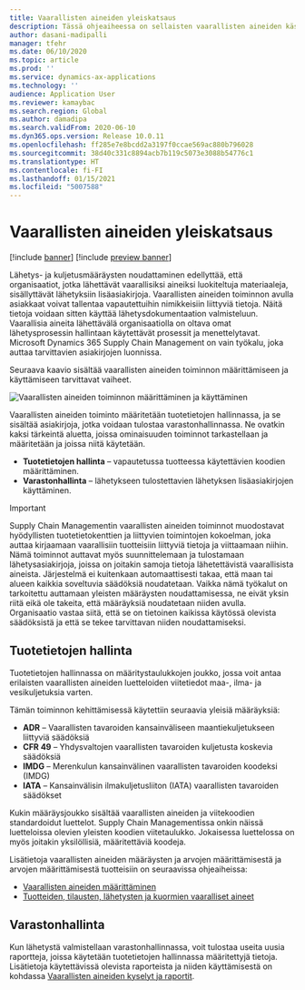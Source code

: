 ```yaml
---
title: Vaarallisten aineiden yleiskatsaus
description: Tässä ohjeaiheessa on sellaisten vaarallisten aineiden käsittelyyn ja dokumentointiin liittyvien toimintojen yleiskatsaus, joita käytetään tuotetietojen hallinnassa ja varastonhallinnassa.
author: dasani-madipalli
manager: tfehr
ms.date: 06/10/2020
ms.topic: article
ms.prod: ''
ms.service: dynamics-ax-applications
ms.technology: ''
audience: Application User
ms.reviewer: kamaybac
ms.search.region: Global
ms.author: damadipa
ms.search.validFrom: 2020-06-10
ms.dyn365.ops.version: Release 10.0.11
ms.openlocfilehash: ff285e7e8bcdd2a3197f0ccae569ac880b796028
ms.sourcegitcommit: 38d40c331c8894acb7b119c5073e3088b54776c1
ms.translationtype: HT
ms.contentlocale: fi-FI
ms.lasthandoff: 01/15/2021
ms.locfileid: "5007588"
---
```

# <a name="hazardous-materials-overview"></a>Vaarallisten aineiden yleiskatsaus

[!include [banner](../includes/banner.md)]
[!include [preview banner](../includes/preview-banner.md)]

Lähetys- ja kuljetusmääräysten noudattaminen edellyttää, että organisaatiot, jotka lähettävät vaarallisiksi aineiksi luokiteltuja materiaaleja, sisällyttävät lähetyksiin lisäasiakirjoja. Vaarallisten aineiden toiminnon avulla asiakkaat voivat tallentaa vapautettuihin nimikkeisiin liittyviä tietoja. Näitä tietoja voidaan sitten käyttää lähetysdokumentaation valmisteluun. Vaarallisia aineita lähettävälä organisaatiolla on oltava omat lähetysprosessin hallintaan käytettävät prosessit ja menettelytavat. Microsoft Dynamics 365 Supply Chain Management on vain työkalu, joka auttaa tarvittavien asiakirjojen luonnissa.

Seuraava kaavio sisältää vaarallisten aineiden toiminnon määrittämiseen ja käyttämiseen tarvittavat vaiheet.

![Vaarallisten aineiden toiminnon määrittäminen ja käyttäminen](media/hazmat-overview.png "Vaarallisten aineiden toiminnon määrittäminen ja käyttäminen")

Vaarallisten aineiden toiminto määritetään tuotetietojen hallinnassa, ja se sisältää asiakirjoja, jotka voidaan tulostaa varastonhallinnassa. Ne ovatkin kaksi tärkeintä aluetta, joissa ominaisuuden toiminnot tarkastellaan ja määritetään ja joissa niitä käytetään.

- **Tuotetietojen hallinta** – vapautetussa tuotteessa käytettävien koodien määrittäminen.
- **Varastonhallinta** – lähetykseen tulostettavien lähetyksen lisäasiakirjojen käyttäminen.

> [!IMPORTANT]
> Supply Chain Managementin vaarallisten aineiden toiminnot muodostavat hyödyllisten tuotetietokenttien ja liittyvien toimintojen kokoelman, joka auttaa kirjaamaan vaarallisiin tuotteisiin liittyviä tietoja ja viittaamaan niihin. Nämä toiminnot auttavat myös suunnittelemaan ja tulostamaan lähetysasiakirjoja, joissa on joitakin samoja tietoja lähetettävistä vaarallisista aineista. Järjestelmä ei kuitenkaan automaattisesti takaa, että maan tai alueen kaikkia soveltuvia säädöksiä noudatetaan. Vaikka nämä työkalut on tarkoitettu auttamaan yleisten määräysten noudattamisessa, ne eivät yksin riitä eikä ole takeita, että määräyksiä noudatetaan niiden avulla. Organisaatio vastaa siitä, että se on tietoinen kaikissa käytössä olevista säädöksistä ja että se tekee tarvittavan niiden noudattamiseksi.

## <a name="product-information-management"></a>Tuotetietojen hallinta

Tuotetietojen hallinnassa on määritystaulukkojen joukko, jossa voit antaa erilaisten vaarallisten aineiden luetteloiden viitetiedot maa-, ilma- ja vesikuljetuksia varten.

Tämän toiminnon kehittämisessä käytettiin seuraavia yleisiä määräyksiä:

- **ADR** – Vaarallisten tavaroiden kansainväliseen maantiekuljetukseen liittyviä säädöksiä
- **CFR 49** – Yhdysvaltojen vaarallisten tavaroiden kuljetusta koskevia säädöksiä
- **IMDG** – Merenkulun kansainvälinen vaarallisten tavaroiden koodeksi (IMDG)
- **IATA** – Kansainvälisin ilmakuljetusliiton (IATA) vaarallisten tavaroiden säädökset

Kukin määräysjoukko sisältää vaarallisten aineiden ja viitekoodien standardoidut luettelot. Supply Chain Managementissa onkin näissä luetteloissa olevien yleisten koodien viitetaulukko. Jokaisessa luettelossa on myös joitakin yksilöllisiä, määritettäviä koodeja.

Lisätietoja vaarallisten aineiden määräysten ja arvojen määrittämisestä ja arvojen määrittämisestä tuotteisiin on seuraavissa ohjeaiheissa:

- [Vaarallisten aineiden määrittäminen](hazmat-setup.md)
- [Tuotteiden, tilausten, lähetysten ja kuormien vaaralliset aineet](hazmat-items.md)

## <a name="warehouse-management"></a>Varastonhallinta  

Kun lähetystä valmistellaan varastonhallinnassa, voit tulostaa useita uusia raportteja, joissa käytetään tuotetietojen hallinnassa määritettyjä tietoja. Lisätietoja käytettävissä olevista raporteista ja niiden käyttämisestä on kohdassa [Vaarallisten aineiden kyselyt ja raportit](hazmat-reports.md).
